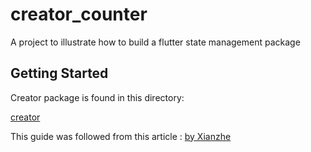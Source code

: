 # creator_counter

A project to illustrate how to build a flutter state management package

## Getting Started

Creator package is found in this directory:

<a href="./creator/">creator</a>

This guide was followed from this article : <a href="https://medium.com/@xianzhe/create-a-flutter-state-management-library-with-100-lines-of-code-e80bd865f4bd"> by Xianzhe </a>